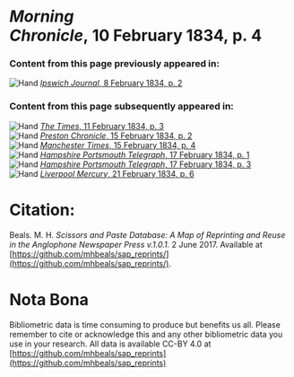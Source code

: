 # *Morning Chronicle*, 10 February 1834, p. 4  
  
### Content from this page previously appeared in:  
![Hand](http://scissorsandpaste.net/wp-content/uploads/2017/06/smallhandpointer.png) [*Ipswich Journal*, 8 February 1834, p. 2](https://mhbeals.github.io/sap_html/Ipswich-Journal/Ipswich-Journal-8-February-1834-p-2)  
  
### Content from this page subsequently appeared in:  
![Hand](http://scissorsandpaste.net/wp-content/uploads/2017/06/smallhandpointer.png) [*The Times*, 11 February 1834, p. 3](https://mhbeals.github.io/sap_html/The-Times/The-Times-11-February-1834-p-3)  
![Hand](http://scissorsandpaste.net/wp-content/uploads/2017/06/smallhandpointer.png) [*Preston Chronicle*, 15 February 1834, p. 2](https://mhbeals.github.io/sap_html/Preston-Chronicle/Preston-Chronicle-15-February-1834-p-2)  
![Hand](http://scissorsandpaste.net/wp-content/uploads/2017/06/smallhandpointer.png) [*Manchester Times*, 15 February 1834, p. 4](https://mhbeals.github.io/sap_html/Manchester-Times/Manchester-Times-15-February-1834-p-4)  
![Hand](http://scissorsandpaste.net/wp-content/uploads/2017/06/smallhandpointer.png) [*Hampshire Portsmouth Telegraph*, 17 February 1834, p. 1](https://mhbeals.github.io/sap_html/Hampshire-Portsmouth-Telegraph/Hampshire-Portsmouth-Telegraph-17-February-1834-p-1)  
![Hand](http://scissorsandpaste.net/wp-content/uploads/2017/06/smallhandpointer.png) [*Hampshire Portsmouth Telegraph*, 17 February 1834, p. 3](https://mhbeals.github.io/sap_html/Hampshire-Portsmouth-Telegraph/Hampshire-Portsmouth-Telegraph-17-February-1834-p-3)  
![Hand](http://scissorsandpaste.net/wp-content/uploads/2017/06/smallhandpointer.png) [*Liverpool Mercury*, 21 February 1834, p. 6](https://mhbeals.github.io/sap_html/Liverpool-Mercury/Liverpool-Mercury-21-February-1834-p-6)  


# Citation: 

Beals. M. H. *Scissors and Paste Database: A Map of Reprinting and Reuse in the Anglophone Newspaper Press v.1.0.1.* 2 June 2017. Available at [https://github.com/mhbeals/sap_reprints/](https://github.com/mhbeals/sap_reprints/). 

# Nota Bona

Bibliometric data is time consuming to produce but benefits us all. Please remember to cite or acknowledge this and any other bibliometric data you use in your research. All data is available CC-BY 4.0 at [https://github.com/mhbeals/sap_reprints](https://github.com/mhbeals/sap_reprints)